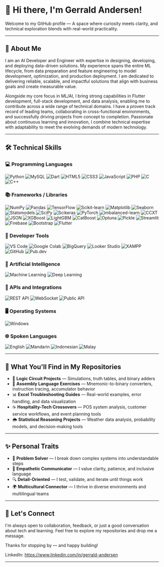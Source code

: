 # 👋 Hi there, I'm Gerrald Andersen!

Welcome to my GitHub profile — A space where curiosity meets clarity, and technical exploration blends with real-world practicality.

---

## 🧠 About Me

I am an AI Developer and Engineer with expertise in designing, developing, and deploying data-driven solutions. My experience spans the entire ML lifecycle, from data preparation and feature engineering to model development, optimization, and production deployment. I am dedicated to delivering reliable, scalable, and impactful solutions that align with business goals and create measurable value.

Alongside my core focus in ML/AI, I bring strong capabilities in Flutter development, full-stack development, and data analysis, enabling me to contribute across a wide range of technical domains. I have a proven track record of leading teams, collaborating in cross-functional environments, and successfully driving projects from concept to completion. Passionate about continuous learning and innovation, I combine technical expertise with adaptability to meet the evolving demands of modern technology.

---

## 🛠️ Technical Skills

### 💻 Programming Languages  
![Python](https://img.shields.io/badge/Python-3776AB?style=for-the-badge&logo=python&logoColor=white) ![MySQL](https://img.shields.io/badge/MySQL-4479A1?style=for-the-badge&logo=mysql&logoColor=white) ![Dart](https://img.shields.io/badge/Dart-0175C2?style=for-the-badge&logo=dart&logoColor=white) ![HTML5](https://img.shields.io/badge/HTML5-E34F26?style=for-the-badge&logo=html5&logoColor=white) ![CSS3](https://img.shields.io/badge/CSS3-1572B6?style=for-the-badge&logo=css3&logoColor=white) ![JavaScript](https://img.shields.io/badge/JavaScript-F7DF1E?style=for-the-badge&logo=javascript&logoColor=black) ![PHP](https://img.shields.io/badge/PHP-777BB4?style=for-the-badge&logo=php&logoColor=white) ![C](https://img.shields.io/badge/C-00599C?style=for-the-badge&logo=c&logoColor=white) ![C++](https://img.shields.io/badge/C++-00599C?style=for-the-badge&logo=c%2B%2B&logoColor=white)

### 📚 Frameworks / Libraries  
![NumPy](https://img.shields.io/badge/NumPy-013243?style=for-the-badge&logo=numpy&logoColor=white) ![Pandas](https://img.shields.io/badge/Pandas-150458?style=for-the-badge&logo=pandas&logoColor=white) ![TensorFlow](https://img.shields.io/badge/TensorFlow-FF6F00?style=for-the-badge&logo=tensorflow&logoColor=white) ![Scikit-learn](https://img.shields.io/badge/scikit--learn-F7931E?style=for-the-badge&logo=scikit-learn&logoColor=white) ![Matplotlib](https://img.shields.io/badge/Matplotlib-11557C?style=for-the-badge&logo=matplotlib&logoColor=white) ![Seaborn](https://img.shields.io/badge/Seaborn-2E4053?style=for-the-badge) ![Statsmodels](https://img.shields.io/badge/Statsmodels-1E8449?style=for-the-badge) ![SciPy](https://img.shields.io/badge/SciPy-8CAAE6?style=for-the-badge&logo=scipy&logoColor=white) ![Scikeras](https://img.shields.io/badge/Scikeras-FF5733?style=for-the-badge) ![PyTorch](https://img.shields.io/badge/PyTorch-EE4C2C?style=for-the-badge&logo=pytorch&logoColor=white) ![imbalanced-learn](https://img.shields.io/badge/Imbalanced--learn-6C3483?style=for-the-badge) ![CCXT](https://img.shields.io/badge/CCXT-34495E?style=for-the-badge) ![JSON](https://img.shields.io/badge/JSON-000000?style=for-the-badge&logo=json&logoColor=white) ![XGBoost](https://img.shields.io/badge/XGBoost-1A73E8?style=for-the-badge) ![LightGBM](https://img.shields.io/badge/LightGBM-27AE60?style=for-the-badge) ![CatBoost](https://img.shields.io/badge/CatBoost-F39C12?style=for-the-badge) ![Optuna](https://img.shields.io/badge/Optuna-5DADE2?style=for-the-badge) ![Pickle](https://img.shields.io/badge/Pickle-7D3C98?style=for-the-badge) ![Streamlit](https://img.shields.io/badge/Streamlit-FF4B4B?style=for-the-badge&logo=streamlit&logoColor=white) ![Firebase](https://img.shields.io/badge/Firebase-FFCA28?style=for-the-badge&logo=firebase&logoColor=black) ![Bootstrap](https://img.shields.io/badge/Bootstrap-7952B3?style=for-the-badge&logo=bootstrap&logoColor=white) ![Flutter](https://img.shields.io/badge/Flutter-02569B?style=for-the-badge&logo=flutter&logoColor=white)

### 🧰 Developer Tools  
![VS Code](https://img.shields.io/badge/VS%20Code-007ACC?style=for-the-badge&logo=visual-studio-code&logoColor=white) ![Google Colab](https://img.shields.io/badge/Google%20Colab-F9AB00?style=for-the-badge&logo=google-colab&logoColor=black) ![BigQuery](https://img.shields.io/badge/BigQuery-4285F4?style=for-the-badge&logo=google-cloud&logoColor=white) ![Looker Studio](https://img.shields.io/badge/Looker%20Studio-0E76A8?style=for-the-badge) ![XAMPP](https://img.shields.io/badge/XAMPP-FB7A24?style=for-the-badge&logo=xampp&logoColor=white) ![GitHub](https://img.shields.io/badge/GitHub-181717?style=for-the-badge&logo=github&logoColor=white) ![Pub.dev](https://img.shields.io/badge/Pub.dev-0175C2?style=for-the-badge)

### 🤖 Artificial Intelligence  
![Machine Learning](https://img.shields.io/badge/Machine%20Learning-0A66C2?style=for-the-badge) ![Deep Learning](https://img.shields.io/badge/Deep%20Learning-8E44AD?style=for-the-badge)

### 🔌 APIs and Integrations  
![REST API](https://img.shields.io/badge/REST%20API-4CAF50?style=for-the-badge) ![WebSocket](https://img.shields.io/badge/WebSocket-FF9800?style=for-the-badge) ![Public API](https://img.shields.io/badge/Public%20API-2196F3?style=for-the-badge)

### 🖥️ Operating Systems  
![Windows](https://img.shields.io/badge/Windows-0078D6?style=for-the-badge&logo=windows&logoColor=white)

### 🌐 Spoken Languages  
![English](https://img.shields.io/badge/English-007ACC?style=for-the-badge) ![Mandarin](https://img.shields.io/badge/Mandarin-F44336?style=for-the-badge) ![Indonesian](https://img.shields.io/badge/Indonesian-4CAF50?style=for-the-badge) ![Malay](https://img.shields.io/badge/Malay-FF9800?style=for-the-badge)

---

## 📁 What You'll Find in My Repositories

- 🔬 **Logic Circuit Projects** — Simulations, truth tables, and binary adders
- 🧮 **Assembly Language Exercises** — Mnemonic-to-binary converters, instruction tracing, accumulator behavior
- 📊 **Excel Troubleshooting Guides** — Real-world examples, error handling, and data visualization
- ☕ **Hospitality-Tech Crossovers** — POS system analysis, customer service workflows, and event planning tools
- 🌦️ **Statistical Reasoning Projects** — Weather data analysis, probability models, and decision-making tools

---

## ✨ Personal Traits

- 🧩 **Problem Solver** — I break down complex systems into understandable steps
- 💬 **Empathetic Communicator** — I value clarity, patience, and inclusive language
- 🔍 **Detail-Oriented** — I test, validate, and iterate until things work
- 🌍 **Multicultural Connector** — I thrive in diverse environments and multilingual teams

---

## 🤝 Let's Connect

I'm always open to collaboration, feedback, or just a good conversation about tech and learning. Feel free to explore my repositories and drop me a message.

Thanks for stopping by — and happy building!

LinkedIn: https://www.linkedin.com/in/gerrald-andersen

---
